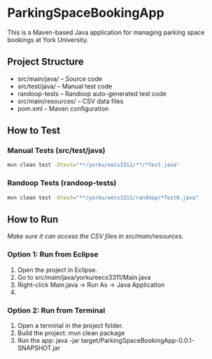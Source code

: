 # ParkingSpaceBookingApp
This is a Maven-based Java application for managing parking space bookings at York University.

## Project Structure
- src/main/java/       – Source code
- src/test/java/       – Manual test code
- randoop-tests        – Randoop auto-generated test code
- src/main/resources/  – CSV data files
- pom.xml              – Maven configuration

## How to Test
### Manual Tests (src/test/java)
```bash
mvn clean test -Dtest="**/yorku/eecs3311/**/*Test.java"
```

### Randoop Tests (randoop-tests)
```bash
mvn clean test -Dtest="**/yorku/eecs3311/randoop/*Test0.java"
```

## How to Run
*Make sure it can access the CSV files in src/main/resources.*
### Option 1: Run from Eclipse
1. Open the project in Eclipse.
2. Go to src/main/java/yorku/eecs3311/Main.java
3. Right-click Main.java → Run As → Java Application
4. 
### Option 2: Run from Terminal
1. Open a terminal in the project folder.
2. Build the project: mvn clean package
3. Run the app: java -jar target/ParkingSpaceBookingApp-0.0.1-SNAPSHOT.jar
